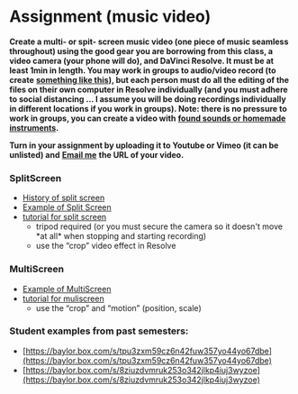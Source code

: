 # Assignment \(music video\)

**Create a multi- or spit- screen music video \(one piece of music seamless throughout\) using the good gear you are borrowing from this class, a video camera \(your phone will do\), and DaVinci Resolve. It must be at least 1min in length. You may work in groups to audio/video record \(to create** [**something like this**](https://www.youtube.com/watch?v=3eXT60rbBVk)**\), but each person must do all the editing of the files on their own computer in Resolve individually \(and you must adhere to social distancing ... I assume you will be doing recordings individually in different locations if you work in groups\). Note: there is no pressure to work in groups, you can create a video with** [**found sounds or homemade instruments**](https://www.youtube.com/watch?v=c1Ob1zhKCuk)**.**

**Turn in your assignment by uploading it to Youtube or Vimeo \(it can be unlisted\) and** [**Email me**](https://www.baylor.edu/music/index.php?id=951763) **the URL of your video.**

### SplitScreen

* [History of split screen](https://bit.ly/3aELwip)
* [Example of Split Screen](https://bit.ly/3464uvT)
* [tutorial for split screen](https://bit.ly/2JqcY7q)
  * tripod required \(or you must secure the camera so it doesn't move \*at all\* when stopping and starting recording\)
  * use the “crop” video effect in Resolve

### MultiScreen

* [Example of MultiScreen](https://bit.ly/3dCqEdi)
* [tutorial for muliscreen](https://bit.ly/2QVX0pJ)
  * use the “crop” and “motion” \(position, scale\)

### Student examples from past semesters:

* [https://baylor.box.com/s/tpu3zxm59cz6n42fuw357yo44yo67dbe](https://baylor.box.com/s/tpu3zxm59cz6n42fuw357yo44yo67dbe)
* [https://baylor.box.com/s/8ziuzdvmruk253o342jlkp4iuj3wyzoe](https://baylor.box.com/s/8ziuzdvmruk253o342jlkp4iuj3wyzoe)

